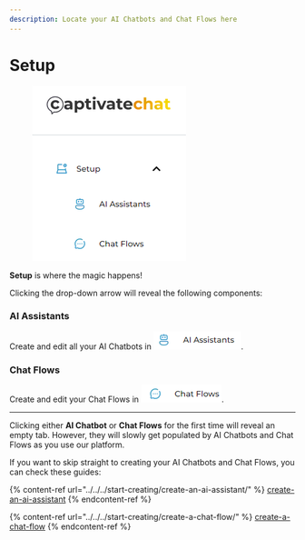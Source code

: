 ```yaml
---
description: Locate your AI Chatbots and Chat Flows here
---
```


# Setup

<figure><img src="../../../.gitbook/assets/image (1) (1) (1).png" alt=""><figcaption></figcaption></figure>

**Setup** is where the magic happens!

Clicking the drop-down arrow will reveal the following components:

### AI Assistants

Create and edit all your AI Chatbots in  ![](<../../../.gitbook/assets/image (2) (1) (1).png>).

### Chat Flows

Create and edit your Chat Flows in  ![](<../../../.gitbook/assets/image (4) (1) (1).png>).&#x20;

***

Clicking either **AI Chatbot** or **Chat Flows** for the first time will reveal an empty tab. However, they will slowly get populated by AI Chatbots and Chat Flows as you use our platform.&#x20;

If you want to skip straight to creating your AI Chatbots and Chat Flows, you can check these guides:

{% content-ref url="../../../start-creating/create-an-ai-assistant/" %}
[create-an-ai-assistant](../../../start-creating/create-an-ai-assistant/)
{% endcontent-ref %}

{% content-ref url="../../../start-creating/create-a-chat-flow/" %}
[create-a-chat-flow](../../../start-creating/create-a-chat-flow/)
{% endcontent-ref %}
